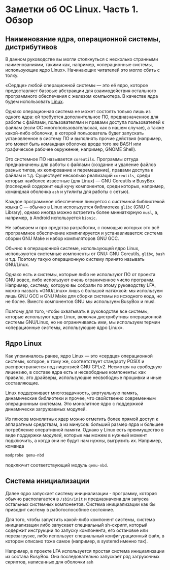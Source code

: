 # Заметки об ОС Linux. Часть 1. Обзор

## Наименование ядра, операционной системы, дистрибутивов

В данном руководстве вы могли столкнуться с несколько странными наименованиями, такими как, например, «операционные системы, использующие ядро Linux». Начинающих читателей это могло сбить с толку.

«Сердце» любой операционной системы — это её ядро, которое предоставляет базовые абстракции для взаимодействия остального программного обеспечения с железом компьютера. В качестве ядра будем использовать [Linux](https://www.kernel.org).

Однако операционная система не может состоять только лишь из одного ядра: ей требуется дополнительное ПО, предназначенное для работы с файлами, пользователями и правами доступа пользователей к файлам (если ОС многопользовательская, как в нашем случае), а также какой-либо оболочки, в которой пользователь будет запускать установленное в систему ПО и выполнять прочие действия (например, это может быть командная оболочка вроде того же BASH или графическое рабочее окружение, например, GNOME Shell).

Это системное ПО называется `coreutils`. Программы оттуда предназначены для работы с файлами (создание и удаление файлов разных типов, их копирование и перемещение), правами доступа к файлам и т.д. Существует несколько реализаций `coreutils`, среди которых наиболее известные (для Linux) — GNU Coreutils и BusyBox (последний содержит ещё кучу компонентов, среди которых, например, командная оболочка `ash` и утилиты для работы с сетью).

Каждое программное обеспечение линкуется с системной библиотекой языка С — обычно в Linux используется библиотека `glibc` (GNU C Library), однако иногда можно встретить более миниатюрную `musl`, а, например, в Android используется `bionic`.

Не забываем и про средства разработки, с помощью которых это всё программное обеспечение компилируется и устанавливается: система сборки GNU Make и набор компиляторов GNU GCC.

Обычно в операционной системе, использующей ядро Linux, используются системные компоненты от GNU: GNU Coreutils, `glibc`, `bash` и т.д. Поэтому такую операционную систему принято называть GNU/Linux.

Однако есть и системы, которые либо не используют ПО от проекта GNU вовсе, либо используют очень ограниченное число программ. Например, систему, которую вы собрали по этому руководству LFA, можно назвать «GNU/Linux» лишь с большой натяжкой: мы используем лишь GNU GCC и GNU Make для сборки системы из исходного кода, но не более. Вместо компонентов GNU мы используем BusyBox и musl.

Поэтому для того, чтобы охватывать в руководстве все системы, которые используют ядро Linux, включая дистрибутивы операционной системы GNU/Linux, но не ограничиваясь ими, мы используем термин «операционные системы, использующие ядро Linux».

## Ядро Linux

Как упоминалось ранее, ядро Linux — это «сердце» операционной системы, которое, к тому же, соответствует стандарту POSIX и распространяется под лицензией GNU GPLv2. Несмотря на *свободную* лицензию, в составе ядра есть и несвободные компоненты: как правило, это драйверы, использующие несвободные прошивки и иные составляющие.

Linux поддерживает многозадачность, виртуальную память, динамические библиотеки и прочее, что свойственно современным операционным системам. Это монолитное ядро с поддержкой динамически загружаемых модулей.

Из плюсов монолитных ядер можно отметить более прямой доступ к аппаратным средствам, а из минусов: б*о*льший размер ядра и б*о*льшее потребление оперативной памяти. Однако у Linux есть преимущество в виде поддержки *модулей*, которые мы можем в нужный момент подключить, а когда они не будут нам нужны, выгрузить их. Например, команда

```bash
modprobe qemu-nbd
```

подключит соответствующий модуль `qemu-nbd`.

## Система инициализации

Далее ядро запускает систему инициализации - программу, которая обычно располагается в `/sbin/init` и предназначена для запуска остальных системных компонентов. Система инициализации как бы приводит систему в работоспособное состояние.

Для того, чтобы запустить какой-либо компонент системы, система инициализации либо запускает специальный sh-скрипт, который содержит инструкции по запуску компонента, его остановке или перезагрузке, либо использует специальный конфигурационный файл, в котором описано тоже самое (например, в systemd именно так).

Например, в проекте LFA используется простая система инициализации из состава BusyBox. Она последовательно запускает ряд загрузочных скриптов, написанных для оболочки `ash`

